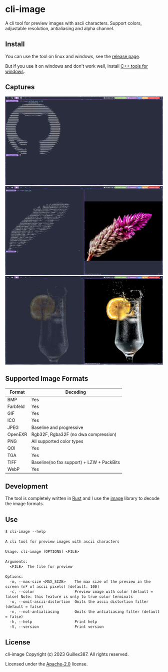 # cli-image

A cli tool for preview images with ascii characters.
Support colors, adjustable resolution, antialiasing and alpha channel.

## Install

You can use the tool on linux and windows, see the [release page](https://github.com/Guillex387/cli-image/releases/latest).

But if you use it on windows and don't work well,
install [C++ tools for windows](https://aka.ms/vs/17/release/vc_redist.x86.exe).

## Captures

![github_test](/assets/github_test.png)
![plant_test](/assets/plant_test.png)
![cup_test](/assets/cup_test.png)

## Supported Image Formats

| Format   | Decoding                                  |
| -------- | ----------------------------------------- |
| BMP      | Yes                                       |
| Farbfeld | Yes                                       |
| GIF      | Yes                                       |
| ICO      | Yes                                       |
| JPEG     | Baseline and progressive                  |
| OpenEXR  | Rgb32F, Rgba32F (no dwa compression)      |
| PNG      | All supported color types                 |
| QOI      | Yes                                       |
| TGA      | Yes                                       |
| TIFF     | Baseline(no fax support) + LZW + PackBits |
| WebP     | Yes                                       |

## Development

The tool is completely written in [Rust](https://www.rust-lang.org/) and
I use the [image](https://github.com/image-rs/image) library to decode the image formats.

## Use

```
$ cli-image --help

A cli tool for preview images with ascii characters

Usage: cli-image [OPTIONS] <FILE>

Arguments:
  <FILE>  The file for preview

Options:
  -m, --max-size <MAX_SIZE>    The max size of the preview in the screen (nº of ascii pixels) [default: 100]
  -c, --color                  Preview image with color (default = false) Note: this feature is only to true color terminals
  -o, --omit-ascii-distortion  Omits the ascii distortion filter (default = false)
  -n, --not-antialiasing       Omits the antialiasing filter (default = false)
  -h, --help                   Print help
  -V, --version                Print version
```

## License

cli-image Copyright (c) 2023 Guillex387. All rights reserved.

Licensed under the [Apache-2.0](/LICENSE) license.
